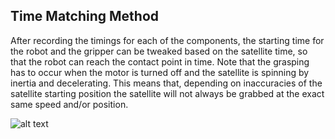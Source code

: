 ## Time Matching Method

After recording the timings for each of the components, the starting time for the robot and the gripper can be tweaked based on the satellite time, so that the robot can reach the contact point in time. Note that the grasping has to occur when the motor is turned off and the satellite is spinning by inertia and decelerating. This means that, depending on inaccuracies of the satellite starting position the satellite will not always be grabbed at the exact same speed and/or position.

![alt text](https://git.hb.dfki.de/underactuated-robotics/contact-dynamics-testbed/-/blob/main/experiments/test%201/satellite_velocity.png)

